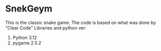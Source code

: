 # SnekGeym
This is the classic snake game.
The code is based on what was done by "Clear Code"
Libraries and python ver:
1. Python 3.12
2. pygame 2.5.2
